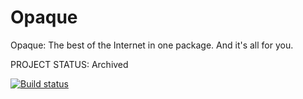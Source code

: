 Opaque
======
Opaque: The best of the Internet in one package. And it's all for you. 

PROJECT STATUS: Archived

[![Build status](https://ci.appveyor.com/api/projects/status/590hhp3is8x7f2dk?retina=true)](https://ci.appveyor.com/project/AJDev77/opaque)

